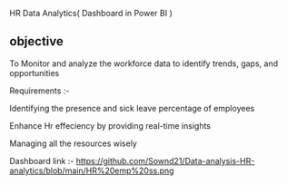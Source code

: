 HR  Data Analytics( Dashboard in Power BI )
## objective
To Monitor and analyze the workforce data to identify trends, gaps, and opportunities

Requirements :-

Identifying the presence and sick leave percentage of employees 

Enhance Hr effeciency by providing real-time insights

Managing all the resources wisely

Dashboard link :- https://github.com/Sownd21/Data-analysis-HR-analytics/blob/main/HR%20emp%20ss.png
